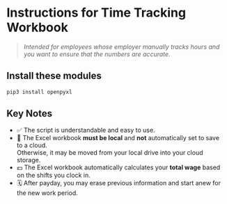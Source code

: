 # Instructions for Time Tracking Workbook

> _Intended for employees whose employer manually tracks hours and you want to ensure that the numbers are accurate._

## Install these modules

```bash
pip3 install openpyxl 
```
## Key Notes

- ✅ The script is understandable and easy to use.
- 💾 The Excel workbook **must be local** and **not** automatically set to save to a cloud.  
  Otherwise, it may be moved from your local drive into your cloud storage.
- 💵 The Excel workbook automatically calculates your **total wage** based on the shifts you clock in.
- 🗓️ After payday, you may erase previous information and start anew for the new work period.
